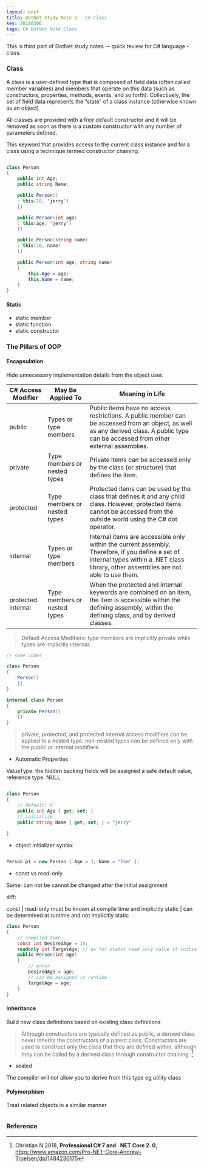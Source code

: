 ```yaml
---
layout: post
title: DotNet Study Note 3 - C# Class
key: 20180306
tags: C# DotNet Note Class
---
```


This is third part of DotNet study notes -- quick review for C# language - class.


### Class

A class is a user-defined type that is composed of field data (often called member variables)
and members that operate on this data (such as constructors, properties, methods, events, and so forth). Collectively, the set of field data represents the “state” of a class instance (otherwise known as an object)

All classes are provided with a free default constructor and it will be removed as soon as there is a custom constructor with any number of parameters defined.

This keyword that provides access to the current class instance and for a class using a technique termed constructor chaining.

```cs

class Person
{
    public int Age;
    public string Name;

    public Person()
    : this(10, 'jerry')
    {}

    public Person(int age)
    : this(age, 'jerry')
    {}

    public Person(string name)
    : this(10, name)
    {}

    public Person(int age, string name)
    {
        this.Age = age;
        this.Name = name;
    }
}
```

#### Static

- static member
- static function
- static constructor

### The Pillars of OOP

#### Encapsulation

Hide unnecessary implementation details from the object user.

C# Access Modifier | May Be Applied To | Meaning in Life 
---|---|---
public |Types or type members| Public items have no access restrictions. A public member can be accessed from an object, as well as any derived class. A public type can be accessed from other external assemblies. 
private | Type members or nested types | Private items can be accessed only by the class (or structure) that defines the item.
protected | Type members or nested types | Protected items can be used by the class that defines it and any child class. However, protected items cannot be accessed from the outside world using the C# dot operator.
internal | Types or type members | Internal items are accessible only within the current assembly. Therefore, if you define a set of internal types within a .NET class library, other assemblies are not able to use them.
protected internal | Type members or nested types | When the protected and internal keywords are combined on an item, the item is accessible within the defining assembly, within the defining class, and by derived classes.

> Default Access Modifiers: type members are implicitly private while types are implicitly internal. 

```cs
// same codes

class Person
{
    Person()
    {}
}

internal class Person
{
    private Person()
    {}
}
```

> private, protected, and protected internal access modifiers can be applied to a nested type. non-nested types  can be defined only with the public or internal modifiers

- Automatic Properties

ValueType: the hidden backing fields will be assigned a safe default value, reference type: NULL

```cs

class Person
{
    // default: 0
    public int Age { get; set; }
    // initialize
    public string Name { get; set; } = "jerry"
    
}
```

- object initializer syntax

```cs

Person p1 = new Person { Age = 3; Name = "Tom" };
```

- const vs read-only

Same: can not be cannot be changed after the initial assignment

diff: 

const | read-only
must be known at compile time and implicitly static | can be determined at runtime and not implicitly static

```cs
class Person
{
    // compiled time 
    const int DesiredAge = 18;
    readonly int TargetAge; // as for static read only value if initialize must use static ctor
    public Person(int age)
    {
        // error
        DesiredAge = age;
        // can be assigned in runtime
        TargetAge = age;
    }
}
```


#### Inheritance

Build new class definitions based on existing class definitions

> Although constructors are typically defined as public, a derived class never inherits the constructors of a parent class. Constructors are used to construct only the class that they are defined within, although they can be called by a derived class through constructor chaining. [^1]

- sealed

The compiler will not allow you to derive from this type eg utility class

#### Polymorphism

Treat related objects in a similar manner



<a class="fabox" href="/assets/img/csharp/Csharp-review.png" target="_blank"><img src="/assets/img/csharp/Csharp-review.png" alt=""/></a>

 
### Reference

[^1]: Christian N 2018, **Professional C# 7 and . NET Core 2. 0**, https://www.amazon.com/Pro-NET-Core-Andrew-Troelsen/dp/1484230175


